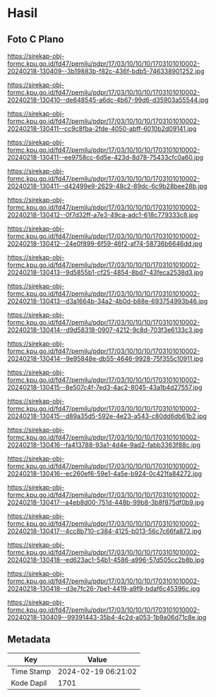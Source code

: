 # Hasil

## Foto C Plano

https://sirekap-obj-formc.kpu.go.id/fd47/pemilu/pdpr/17/03/10/10/10/1703101010002-20240218-130409--3b19883b-f82c-436f-bdb5-746338901252.jpg

https://sirekap-obj-formc.kpu.go.id/fd47/pemilu/pdpr/17/03/10/10/10/1703101010002-20240218-130410--de648545-a6dc-4b67-99d6-d35903a55544.jpg

https://sirekap-obj-formc.kpu.go.id/fd47/pemilu/pdpr/17/03/10/10/10/1703101010002-20240218-130411--cc9c8fba-2fde-4050-abff-6010b2d09141.jpg

https://sirekap-obj-formc.kpu.go.id/fd47/pemilu/pdpr/17/03/10/10/10/1703101010002-20240218-130411--ee9758cc-6d5e-423d-8d78-75433cfc0a60.jpg

https://sirekap-obj-formc.kpu.go.id/fd47/pemilu/pdpr/17/03/10/10/10/1703101010002-20240218-130411--d42499e9-2629-48c2-89dc-6c9b28bee28b.jpg

https://sirekap-obj-formc.kpu.go.id/fd47/pemilu/pdpr/17/03/10/10/10/1703101010002-20240218-130412--0f7d32ff-a7e3-49ca-adc1-618c779333c8.jpg

https://sirekap-obj-formc.kpu.go.id/fd47/pemilu/pdpr/17/03/10/10/10/1703101010002-20240218-130412--24e0f899-6f59-46f2-af74-58736b6646dd.jpg

https://sirekap-obj-formc.kpu.go.id/fd47/pemilu/pdpr/17/03/10/10/10/1703101010002-20240218-130413--9d5855b1-cf25-4854-8bd7-43feca2538d3.jpg

https://sirekap-obj-formc.kpu.go.id/fd47/pemilu/pdpr/17/03/10/10/10/1703101010002-20240218-130413--d3a1664b-34a2-4b0d-b88e-693754993b46.jpg

https://sirekap-obj-formc.kpu.go.id/fd47/pemilu/pdpr/17/03/10/10/10/1703101010002-20240218-130414--d9d58318-0907-4212-9c8d-703f3e6133c3.jpg

https://sirekap-obj-formc.kpu.go.id/fd47/pemilu/pdpr/17/03/10/10/10/1703101010002-20240218-130414--9e95848e-db55-4646-9928-75f355c10911.jpg

https://sirekap-obj-formc.kpu.go.id/fd47/pemilu/pdpr/17/03/10/10/10/1703101010002-20240218-130415--8e507c4f-7ed3-4ac2-8045-43a1b4d27557.jpg

https://sirekap-obj-formc.kpu.go.id/fd47/pemilu/pdpr/17/03/10/10/10/1703101010002-20240218-130415--d89a35d5-592e-4e23-a543-c80dd6db61b2.jpg

https://sirekap-obj-formc.kpu.go.id/fd47/pemilu/pdpr/17/03/10/10/10/1703101010002-20240218-130416--fa413788-93a1-4d4e-9ad2-fabb3363f88c.jpg

https://sirekap-obj-formc.kpu.go.id/fd47/pemilu/pdpr/17/03/10/10/10/1703101010002-20240218-130416--ec260ef6-59e1-4a5e-b924-0c421fa84272.jpg

https://sirekap-obj-formc.kpu.go.id/fd47/pemilu/pdpr/17/03/10/10/10/1703101010002-20240218-130417--a4eb8d00-751d-448b-99b8-3b8f875df0b9.jpg

https://sirekap-obj-formc.kpu.go.id/fd47/pemilu/pdpr/17/03/10/10/10/1703101010002-20240218-130417--4cc8b710-c384-4125-b013-56c7c66fa872.jpg

https://sirekap-obj-formc.kpu.go.id/fd47/pemilu/pdpr/17/03/10/10/10/1703101010002-20240218-130418--ed623ac1-54b1-4586-a996-57d505cc2b8b.jpg

https://sirekap-obj-formc.kpu.go.id/fd47/pemilu/pdpr/17/03/10/10/10/1703101010002-20240218-130418--d3e7fc26-7be1-4419-a9f9-bdaf6c45396c.jpg

https://sirekap-obj-formc.kpu.go.id/fd47/pemilu/pdpr/17/03/10/10/10/1703101010002-20240218-130409--99391443-35b4-4c2d-a053-1b9a06d71c8e.jpg


## Metadata

| Key        | Value               |
| ---------- | ------------------- |
| Time Stamp | 2024-02-19 06:21:02 |
| Kode Dapil | 1701                |



